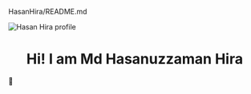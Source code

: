 <p>HasanHira/README.md</p>
<img src="https://iili.io/7i0b1I.jpg" alt="Hasan Hira profile" />


<h1 style="text-align:center;"> Hi! I am Md Hasanuzzaman Hira</h1> 👋

<!--
**HasanHira/HasanHira** is a ✨ _special_ ✨ repository because its `README.md` (this file) appears on your GitHub profile.

Here are some ideas to get you started:

- 🔭 I’m currently working on ...
- 🌱 I’m currently learning ...
- 👯 I’m looking to collaborate on ...
- 🤔 I’m looking for help with ...
- 💬 Ask me about ...
- 📫 How to reach me: ...
- 😄 Pronouns: ...
- ⚡ Fun fact: ...
-->

